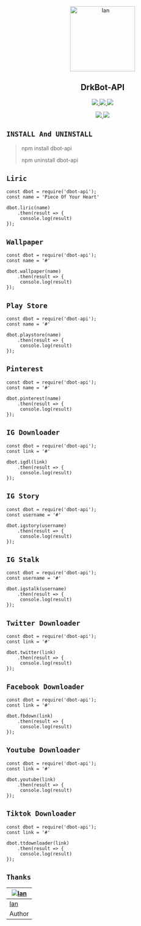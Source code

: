 <div align="center">
<img src="https://raw.githubusercontent.com/DrkBotBase/WhatsAsenaDuplicated/master/media/gif/PicsArt_07-18-06.46.26.jpg" alt="Ian" width="170" />

## DrkBot-API
</div>

<p align="center">
  <a href="https://github.com/ianvanh/dbot-api/fork">
    <img src="https://img.shields.io/github/forks/ianvanh/dbot-api?label=Fork&style=social">
  </a>
  <a href="https://github.com/ianvanh/dbot-api/stargazers">
    <img src="https://img.shields.io/github/stars/ianvanh/dbot-api?style=social">
  </a>
  <a href="https://github.com/ianvanh/dbot-api/commits/main">
    <img src="https://img.shields.io/github/commit-activity/m/ianvanh/dbot-api?style=social">
  </a>
</p>

<p align="center">
  <a href="https://github.com/ianvanh/dbot-api">
    <img src="https://img.shields.io/github/languages/top/ianvanh/dbot-api?color=yellow&label=Javascript&style=plastic">

  </a>
  <a href="https://github.com/ianvanh">
    <img src="https://img.shields.io/static/v1?label=Author&message=Ian&color=purple&style=plastic">

  </a>
</p>

## ```INSTALL And UNINSTALL```
> npm install dbot-api
>  
> npm uninstall dbot-api


## ```Liric```
``` 
const dbot = require('dbot-api');
const name = 'Piece Of Your Heart'

dbot.liric(name)
    .then(result => {
     console.log(result)
});
```

## ```Wallpaper```
``` 
const dbot = require('dbot-api');
const name = '#'

dbot.wallpaper(name)
    .then(result => {
     console.log(result)
});
```

## ```Play Store```
``` 
const dbot = require('dbot-api');
const name = '#'

dbot.playstore(name)
    .then(result => {
     console.log(result)
});
```

## ```Pinterest```
``` 
const dbot = require('dbot-api');
const name = '#'

dbot.pinterest(name)
    .then(result => {
     console.log(result)
});
```

## ```IG Downloader```
``` 
const dbot = require('dbot-api');
const link = '#'

dbot.igdl(link)
    .then(result => {
     console.log(result)
});
```


## ```IG Story```
``` 
const dbot = require('dbot-api');
const username = '#'

dbot.igstory(username)
    .then(result => {
     console.log(result)
});
```
## ```IG Stalk```
``` 
const dbot = require('dbot-api');
const username = '#'

dbot.igstalk(username)
    .then(result => {
     console.log(result)
});
```

## ```Twitter Downloader```
``` 
const dbot = require('dbot-api');
const link = '#'

dbot.twitter(link)
    .then(result => {
     console.log(result)
});
```

## ```Facebook Downloader```
``` 
const dbot = require('dbot-api');
const link = '#'

dbot.fbdown(link)
    .then(result => {
     console.log(result)
});
```

## ```Youtube Downloader```
``` 
const dbot = require('dbot-api');
const link = '#'

dbot.youtube(link)
    .then(result => {
     console.log(result)
});
```

## ```Tiktok Downloader```
``` 
const dbot = require('dbot-api');
const link = '#'

dbot.ttdownloader(link)
    .then(result => {
     console.log(result)
});
```

## ```Thanks```
[![Ian](https://github.com/ianvanh.png?size=150)](#) |
----|
[Ian](https://t.me/Dark1522) |
Author |

